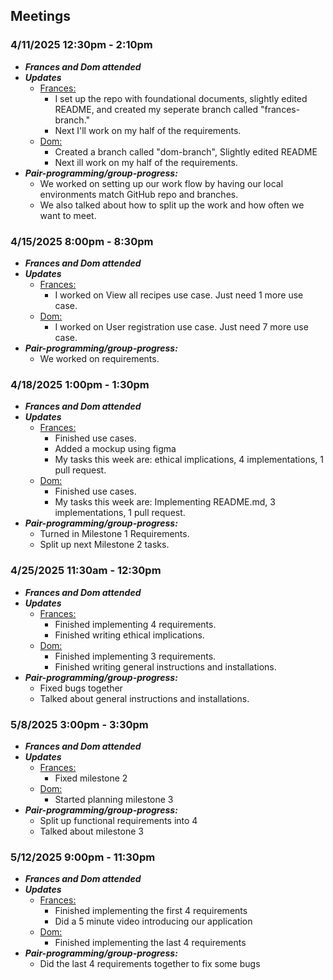 ## Meetings
### 4/11/2025 12:30pm - 2:10pm 
- ***Frances and Dom attended***
- ***Updates***
  - <ins>Frances: </ins>
    - I set up the repo with foundational documents, slightly edited README, and created my seperate branch called "frances-branch." 
    - Next I'll work on my half of the requirements.
  - <ins>Dom: </ins>
    - Created a branch called "dom-branch", Slightly edited README
    - Next ill work on my half of the requirements. 
- ***Pair-programming/group-progress:***
    - We worked on setting up our work flow by having our local environments match GitHub repo and branches.    
    - We also talked about how to split up the work and how often we want to meet. 

 ### 4/15/2025 8:00pm - 8:30pm
 - ***Frances and Dom attended***
 - ***Updates***
   - <ins>Frances: </ins>
      - I worked on View all recipes use case. Just need 1 more use case. 
   - <ins>Dom: </ins>
      - I worked on User registration use case. Just need 7 more use case. 
 - ***Pair-programming/group-progress:***
    - We worked on requirements. 

### 4/18/2025 1:00pm - 1:30pm
 - ***Frances and Dom attended***
 - ***Updates***
   - <ins>Frances: </ins>
     - Finished use cases. 
     - Added a mockup using figma
     - My tasks this week are: ethical implications, 4 implementations, 1 pull request.
   - <ins>Dom: </ins>
      - Finished use cases.
      - My tasks this week are: Implementing README.md, 3 implementations, 1 pull request. 
 - ***Pair-programming/group-progress:***
    - Turned in Milestone 1 Requirements.
    - Split up next Milestone 2 tasks.

### 4/25/2025 11:30am - 12:30pm
 - ***Frances and Dom attended***
 - ***Updates***
   - <ins>Frances: </ins>
      - Finished implementing 4 requirements.
      - Finished writing ethical implications. 
   - <ins>Dom: </ins>
      - Finished implementing 3 requirements.
      - Finished writing general instructions and installations. 
 - ***Pair-programming/group-progress:***
    - Fixed bugs together
    - Talked about general instructions and installations. 

### 5/8/2025 3:00pm - 3:30pm
 - ***Frances and Dom attended***
 - ***Updates***
   - <ins>Frances: </ins>
      - Fixed milestone 2
   - <ins>Dom: </ins>
      - Started planning milestone 3
 - ***Pair-programming/group-progress:***
    - Split up functional requirements into 4
    - Talked about milestone 3 

### 5/12/2025 9:00pm - 11:30pm
 - ***Frances and Dom attended***
 - ***Updates***
   - <ins>Frances: </ins>
      - Finished implementing the first 4 requirements
      - Did a 5 minute video introducing our application
   - <ins>Dom: </ins>
      - Finished implementing the last 4 requirements
 - ***Pair-programming/group-progress:***
    - Did the last 4 requirements together to fix some bugs



